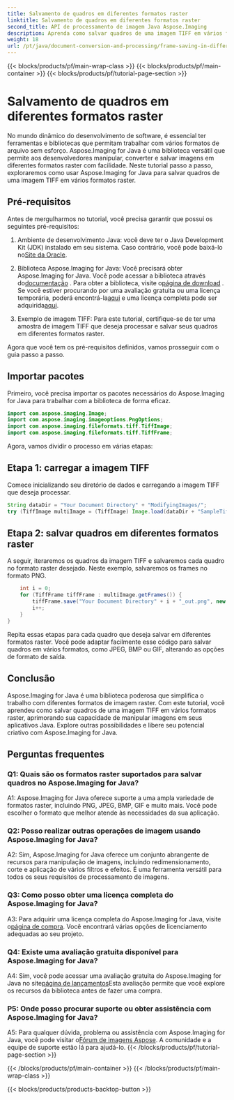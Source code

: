 ```yaml
---
title: Salvamento de quadros em diferentes formatos raster
linktitle: Salvamento de quadros em diferentes formatos raster
second_title: API de processamento de imagem Java Aspose.Imaging
description: Aprenda como salvar quadros de uma imagem TIFF em vários formatos raster usando Aspose.Imaging for Java. Aprimore a manipulação de imagens em seus aplicativos Java.
weight: 18
url: /pt/java/document-conversion-and-processing/frame-saving-in-different-raster-formats/
---
```


{{< blocks/products/pf/main-wrap-class >}}
{{< blocks/products/pf/main-container >}}
{{< blocks/products/pf/tutorial-page-section >}}

# Salvamento de quadros em diferentes formatos raster

No mundo dinâmico do desenvolvimento de software, é essencial ter ferramentas e bibliotecas que permitam trabalhar com vários formatos de arquivo sem esforço. Aspose.Imaging for Java é uma biblioteca versátil que permite aos desenvolvedores manipular, converter e salvar imagens em diferentes formatos raster com facilidade. Neste tutorial passo a passo, exploraremos como usar Aspose.Imaging for Java para salvar quadros de uma imagem TIFF em vários formatos raster.

## Pré-requisitos

Antes de mergulharmos no tutorial, você precisa garantir que possui os seguintes pré-requisitos:

1.  Ambiente de desenvolvimento Java: você deve ter o Java Development Kit (JDK) instalado em seu sistema. Caso contrário, você pode baixá-lo no[Site da Oracle](https://www.oracle.com/java/technologies/javase-downloads).

2.  Biblioteca Aspose.Imaging for Java: Você precisará obter Aspose.Imaging for Java. Você pode acessar a biblioteca através do[documentação](https://reference.aspose.com/imaging/java/) . Para obter a biblioteca, visite o[página de download](https://releases.aspose.com/imaging/java/) . Se você estiver procurando por uma avaliação gratuita ou uma licença temporária, poderá encontrá-la[aqui](https://releases.aspose.com/) e uma licença completa pode ser adquirida[aqui](https://purchase.aspose.com/buy).

3. Exemplo de imagem TIFF: Para este tutorial, certifique-se de ter uma amostra de imagem TIFF que deseja processar e salvar seus quadros em diferentes formatos raster.

Agora que você tem os pré-requisitos definidos, vamos prosseguir com o guia passo a passo.

## Importar pacotes

Primeiro, você precisa importar os pacotes necessários do Aspose.Imaging for Java para trabalhar com a biblioteca de forma eficaz.

```java
import com.aspose.imaging.Image;
import com.aspose.imaging.imageoptions.PngOptions;
import com.aspose.imaging.fileformats.tiff.TiffImage;
import com.aspose.imaging.fileformats.tiff.TiffFrame;
```

Agora, vamos dividir o processo em várias etapas:

## Etapa 1: carregar a imagem TIFF

Comece inicializando seu diretório de dados e carregando a imagem TIFF que deseja processar.

```java
String dataDir = "Your Document Directory" + "ModifyingImages/";
try (TiffImage multiImage = (TiffImage) Image.load(dataDir + "SampleTiff1.tiff")) {
```

## Etapa 2: salvar quadros em diferentes formatos raster

A seguir, iteraremos os quadros da imagem TIFF e salvaremos cada quadro no formato raster desejado. Neste exemplo, salvaremos os frames no formato PNG.

```java
    int i = 0;
    for (TiffFrame tiffFrame : multiImage.getFrames()) {
        tiffFrame.save("Your Document Directory" + i + "_out.png", new PngOptions());
        i++;
    }
}
```

Repita essas etapas para cada quadro que deseja salvar em diferentes formatos raster. Você pode adaptar facilmente esse código para salvar quadros em vários formatos, como JPEG, BMP ou GIF, alterando as opções de formato de saída.

## Conclusão

Aspose.Imaging for Java é uma biblioteca poderosa que simplifica o trabalho com diferentes formatos de imagem raster. Com este tutorial, você aprendeu como salvar quadros de uma imagem TIFF em vários formatos raster, aprimorando sua capacidade de manipular imagens em seus aplicativos Java. Explore outras possibilidades e libere seu potencial criativo com Aspose.Imaging for Java.

## Perguntas frequentes

### Q1: Quais são os formatos raster suportados para salvar quadros no Aspose.Imaging for Java?

A1: Aspose.Imaging for Java oferece suporte a uma ampla variedade de formatos raster, incluindo PNG, JPEG, BMP, GIF e muito mais. Você pode escolher o formato que melhor atende às necessidades da sua aplicação.

### Q2: Posso realizar outras operações de imagem usando Aspose.Imaging for Java?

A2: Sim, Aspose.Imaging for Java oferece um conjunto abrangente de recursos para manipulação de imagens, incluindo redimensionamento, corte e aplicação de vários filtros e efeitos. É uma ferramenta versátil para todos os seus requisitos de processamento de imagens.

### Q3: Como posso obter uma licença completa do Aspose.Imaging for Java?

 A3: Para adquirir uma licença completa do Aspose.Imaging for Java, visite o[página de compra](https://purchase.aspose.com/buy). Você encontrará várias opções de licenciamento adequadas ao seu projeto.

### Q4: Existe uma avaliação gratuita disponível para Aspose.Imaging for Java?

 A4: Sim, você pode acessar uma avaliação gratuita do Aspose.Imaging for Java no site[página de lançamentos](https://releases.aspose.com/)Esta avaliação permite que você explore os recursos da biblioteca antes de fazer uma compra.

### P5: Onde posso procurar suporte ou obter assistência com Aspose.Imaging for Java?

 A5: Para qualquer dúvida, problema ou assistência com Aspose.Imaging for Java, você pode visitar o[Fórum de imagens Aspose](https://forum.aspose.com/). A comunidade e a equipe de suporte estão lá para ajudá-lo.
{{< /blocks/products/pf/tutorial-page-section >}}

{{< /blocks/products/pf/main-container >}}
{{< /blocks/products/pf/main-wrap-class >}}

{{< blocks/products/products-backtop-button >}}
